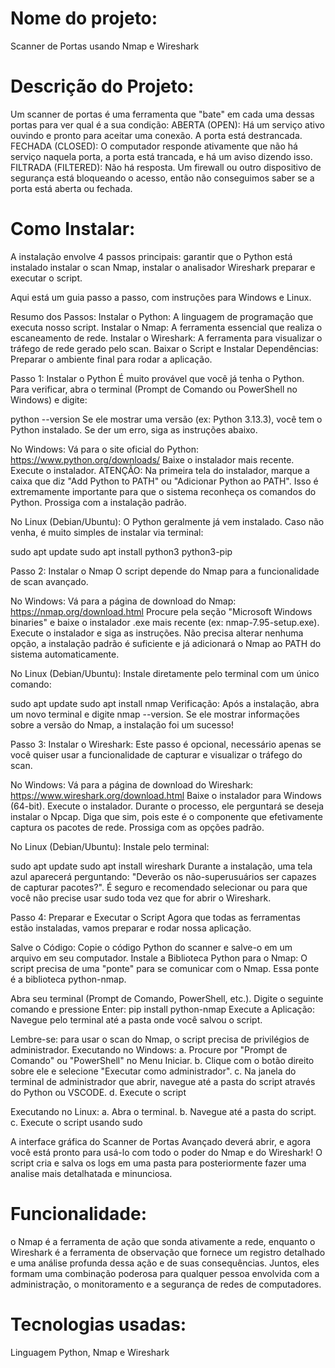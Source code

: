 # Nome do projeto:
Scanner de Portas usando Nmap e Wireshark

# Descrição do Projeto:
Um scanner de portas é uma ferramenta que "bate" em cada uma dessas portas para ver qual é a sua condição:
ABERTA (OPEN): Há um serviço ativo ouvindo e pronto para aceitar uma conexão. A porta está destrancada.
FECHADA (CLOSED): O computador responde ativamente que não há serviço naquela porta, a porta está trancada, e há um aviso dizendo isso.
FILTRADA (FILTERED): Não há resposta. Um firewall ou outro dispositivo de segurança está bloqueando o acesso, então não conseguimos saber se a porta está aberta ou fechada.

# Como Instalar:
A instalação envolve 4 passos principais:
garantir que o Python está instalado
instalar o scan Nmap, instalar o analisador Wireshark
preparar e executar o script.

Aqui está um guia passo a passo, com instruções para Windows e Linux.

Resumo dos Passos:
Instalar o Python: A linguagem de programação que executa nosso script.
Instalar o Nmap: A ferramenta essencial que realiza o escaneamento de rede.
Instalar o Wireshark: A ferramenta para visualizar o tráfego de rede gerado pelo scan.
Baixar o Script e Instalar Dependências: Preparar o ambiente final para rodar a aplicação.

Passo 1: Instalar o Python
É muito provável que você já tenha o Python. Para verificar, abra o terminal (Prompt de Comando ou PowerShell no Windows) e digite:

python --version
Se ele mostrar uma versão (ex: Python 3.13.3),
você tem o Python instalado.
Se der um erro, siga as instruções abaixo.

No Windows:
Vá para o site oficial do Python: https://www.python.org/downloads/
Baixe o instalador mais recente.
Execute o instalador.
ATENÇÃO: Na primeira tela do instalador, marque a caixa que diz "Add Python to PATH" ou "Adicionar Python ao PATH".
Isso é extremamente importante para que o sistema reconheça os comandos do Python.
Prossiga com a instalação padrão.

No Linux (Debian/Ubuntu):
O Python geralmente já vem instalado. Caso não venha, é muito simples de instalar via terminal:

sudo apt update
sudo apt install python3 python3-pip

Passo 2: Instalar o Nmap
O script depende do Nmap para a funcionalidade de scan avançado.

No Windows:
Vá para a página de download do Nmap: https://nmap.org/download.html
Procure pela seção "Microsoft Windows binaries" e baixe o instalador .exe mais recente (ex: nmap-7.95-setup.exe).
Execute o instalador e siga as instruções.
Não precisa alterar nenhuma opção, a instalação padrão é suficiente e já adicionará o Nmap ao PATH do sistema automaticamente.

No Linux (Debian/Ubuntu):
Instale diretamente pelo terminal com um único comando:

sudo apt update
sudo apt install nmap
Verificação: Após a instalação, abra um novo terminal e digite nmap --version.
Se ele mostrar informações sobre a versão do Nmap, a instalação foi um sucesso!

Passo 3: Instalar o Wireshark:
Este passo é opcional, necessário apenas se você quiser usar a funcionalidade de capturar e visualizar o tráfego do scan.

No Windows:
Vá para a página de download do Wireshark: https://www.wireshark.org/download.html
Baixe o instalador para Windows (64-bit).
Execute o instalador. Durante o processo, ele perguntará se deseja instalar o Npcap. Diga que sim, pois este é o componente que efetivamente captura os pacotes de rede.
Prossiga com as opções padrão.

No Linux (Debian/Ubuntu):
Instale pelo terminal:

sudo apt update
sudo apt install wireshark
Durante a instalação, uma tela azul aparecerá perguntando: "Deverão os não-superusuários ser capazes de capturar pacotes?".
É seguro e recomendado selecionar <Sim> ou <Yes> para que você não precise usar sudo toda vez que for abrir o Wireshark.

Passo 4: Preparar e Executar o Script
Agora que todas as ferramentas estão instaladas, vamos preparar e rodar nossa aplicação.

Salve o Código: Copie o código Python do scanner e salve-o em um arquivo em seu computador.
Instale a Biblioteca Python para o Nmap: O script precisa de uma "ponte" para se comunicar com o Nmap.
Essa ponte é a biblioteca python-nmap.

Abra seu terminal (Prompt de Comando, PowerShell, etc.).
Digite o seguinte comando e pressione Enter:
pip install python-nmap
Execute a Aplicação:
Navegue pelo terminal até a pasta onde você salvou o script.

Lembre-se: para usar o scan do Nmap, o script precisa de privilégios de administrador.
Executando no Windows:
a. Procure por "Prompt de Comando" ou "PowerShell" no Menu Iniciar.
b. Clique com o botão direito sobre ele e selecione "Executar como administrador".
c. Na janela do terminal de administrador que abrir, navegue até a pasta do script através do Python ou VSCODE.
d. Execute o script

Executando no Linux:
a. Abra o terminal.
b. Navegue até a pasta do script.
c. Execute o script usando sudo

A interface gráfica do Scanner de Portas Avançado deverá abrir, e agora você está pronto para usá-lo com todo o poder do Nmap e do Wireshark!
O script cria e salva os logs em uma pasta para posteriormente fazer uma analise mais detalhatada e minunciosa.

# Funcionalidade:
o Nmap é a ferramenta de ação que sonda ativamente a rede, enquanto o Wireshark é a ferramenta de observação que fornece um registro detalhado e uma análise profunda dessa ação e de suas consequências.
Juntos, eles formam uma combinação poderosa para qualquer pessoa envolvida com a administração, o monitoramento e a segurança de redes de computadores.

# Tecnologias usadas:
Linguagem Python, Nmap e Wireshark
